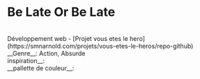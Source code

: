 # Be Late Or Be Late
<br>
Développement web -
[Projet vous etes le hero](https://smnarnold.com/projets/vous-etes-le-heros/repo-github)
<br>
__Genre__: Action, Absurde
<br>
inspiration__:
<br>
__pallette de couleur__:
